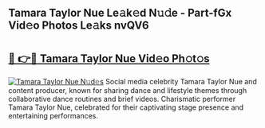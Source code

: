 ## Tamara Taylor Nue Le𝚊k𝚎d N𝚞𝚍e - Part-fGx Vid𝚎o Photos Le𝚊ks nvQV6

# <h2><a href="http://fb0na6b.evod.top/?m=Tamara+Taylor+Nue">🔗 👉🔴 Tamara Taylor Nue Vid𝚎o Ph𝚘t𝚘s</a></h2>

[![Tamara Taylor Nue N𝚞d𝚎s](https://i.imgur.com/8V9OHl7.gif)](http://fb0na6b.evod.top/?m=Tamara+Taylor+Nue)
Social media celebrity Tamara Taylor Nue and content producer, known for sharing dance and lifestyle themes through collaborative dance routines and brief videos. Charismatic performer Tamara Taylor Nue, celebrated for their captivating stage presence and entertaining performances. 
